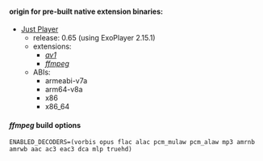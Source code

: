 #### origin for pre-built native extension binaries:

* [Just Player](https://github.com/moneytoo/Player/tree/v0.65/app/libs)
  - release: 0.65 (using ExoPlayer 2.15.1)
  - extensions:
    * [_av1_](https://github.com/moneytoo/Player/raw/v0.65/app/libs/extension-av1-release.aar)
    * [_ffmpeg_](https://github.com/moneytoo/Player/raw/v0.65/app/libs/extension-ffmpeg-release.aar)
  - ABIs:
    * armeabi-v7a
    * arm64-v8a
    * x86
    * x86_64

#### _ffmpeg_ build options

```
ENABLED_DECODERS=(vorbis opus flac alac pcm_mulaw pcm_alaw mp3 amrnb amrwb aac ac3 eac3 dca mlp truehd)
```
